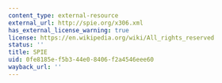 ```yaml
---
content_type: external-resource
external_url: http://spie.org/x306.xml
has_external_license_warning: true
license: https://en.wikipedia.org/wiki/All_rights_reserved
status: ''
title: SPIE
uid: 0fe8185e-f5b3-44e0-8406-f2a4546eee60
wayback_url: ''
---
```

